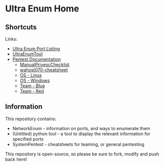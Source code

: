 # Ultra Enum Home

## Shortcuts
Links:

- [Ultra Enum Port Listing](NetworkEnum/ULTRA_ENUM.md)
- [UltraEnumTool](UltraEnumTool/README.md)
- [Pentest Documentation](SystemPentest/PENTEST.md)
  - [ManualPrivescChecklist](SystemPentest/General/ManualPrivescChecklist.md)
  - [wahost070-cheatsheet](SystemPentest/General/wahost070-cheatsheet.md)
  - [OS - Linux](SystemPentest/OS/LINUX.md)
  - [OS - Windows](SystemPentest/OS/WINDOWS.md)
  - [Team - Blue](SystemPentest/Teaming/BlueTeam.md)
  - [Team - Red](SystemPentest/Teaming/RedTeam.md)

## Information

This repository contains:
  - NetworkEnum - information on ports, and ways to enumerate them
  - (Untitled) python tool - a tool to display the relevant information for specified ports
  - SystemPentest - cheatsheets for teaming, or general pentesting

This repository is open-source, so please be sure to fork, modify and push back here!